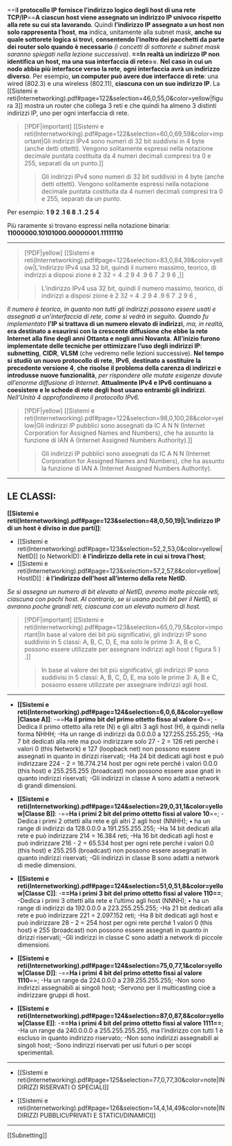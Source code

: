 ==I**l protocollo IP fornisce l’indirizzo logico degli host di una rete TCP/IP**==**A ciascun host viene assegnato un indirizzo IP univoco rispetto alla rete su cui sta lavorando**. Quindi **l’indirizzo IP assegnato a un host** **non solo rappresenta l’host**, **ma** indica, unitamente alla subnet mask, **anche su quale sottorete logica si trovi**, **consentendo l’inoltro dei pacchetti da parte dei router solo quando è necessario** *(i concetti di sottorete e subnet mask saranno spiegati nella lezione successiva)*. **==In realtà un indirizzo IP non identifica un host, ma una sua interfaccia di rete==**. **Nel caso in cui un nodo abbia più interfacce verso la rete**, **ogni interfaccia avrà un indirizzo diverso**. Per esempio, **un computer può avere due interfacce di rete**: una wired (802.3) e una wireless (802.11), **ciascuna con un suo indirizzo IP**. La [[Sistemi e reti(Internetworking).pdf#page=122&selection=46,0,55,0&color=yellow|figura 3]] mostra un router che collega 3 reti e che quindi ha almeno 3 distinti indirizzi IP, uno per ogni interfaccia di rete.

> [!PDF|important] [[Sistemi e reti(Internetworking).pdf#page=122&selection=60,0,69,59&color=important|Gli indirizzi IPv4 sono numeri di 32 bit suddivisi in 4 byte (anche detti ottetti). Vengono solitamente espressi nella notazione decimale puntata costituita da 4 numeri decimali compresi tra 0 e 255, separati da un punto.]]
> > Gli indirizzi IPv4 sono numeri di 32 bit suddivisi in 4 byte (anche detti ottetti). Vengono solitamente espressi nella notazione decimale puntata costituita da 4 numeri decimali compresi tra 0 e 255, separati da un punto.

Per esempio: 
**1 9 2 .1 6 8 .1 .2 5 4** 

Più raramente si trovano espressi nella notazione binaria:
**11000000.10101000.00000001.11111110**

---
> [!PDF|yellow] [[Sistemi e reti(Internetworking).pdf#page=122&selection=83,0,84,39&color=yellow|L’indirizzo IPv4 usa 32 bit, quindi il numero massimo, teorico, di indirizzi a disposi zione è 2 32 = 4 .2 9 4 .9 6 7 .2 9 6 ,]]
> > L’indirizzo IPv4 usa 32 bit, quindi il numero massimo, teorico, di indirizzi a disposi zione è 2 32 = 4 .2 9 4 .9 6 7 .2 9 6 ,

*Il numero è teorico, in quanto non tutti gli indirizzi possono essere usati e assegnati a un’interfaccia di rete, come si vedrà in seguito. Quando fu implementato* **l'IP si trattava di un numero elevato di indirizzi**, *ma, in realtà,* **era destinato a esaurirsi con la crescente diffusione che ebbe la rete Internet alla fine degli anni Ottanta e negli anni Novanta**. **All’inizio furono implementate delle tecniche per ottimizzare l’uso degli indirizzi IP**: **subnetting**, **CIDR**, **VLSM** (che vedremo nelle lezioni successive). **Nel tempo si studiò un nuovo protocollo di rete**, **IPv6**, **destinato a sostituire la precedente versione 4**, **che risolse il problema della carenza di indirizzi e introdusse nuove funzionalità**, *per rispondere alle mutate esigenze dovute all’enorme diffusione di Internet*. **Attualmente IPv4 e IPv6 continuano a coesistere e le schede di rete degli host usano entrambi gli indirizzi**. *Nell’Unità 4 approfondiremo il protocollo IPv6.*

> [!PDF|yellow] [[Sistemi e reti(Internetworking).pdf#page=122&selection=98,0,100,28&color=yellow|Gli indirizzi IP pubblici sono assegnati da IC A N N (Internet Corporation for Assigned Names and Numbers), che ha assunto la funzione di IAN A (Internet Assigned Numbers Authority).]]
> > Gli indirizzi IP pubblici sono assegnati da IC A N N (Internet Corporation for Assigned Names and Numbers), che ha assunto la funzione di IAN A (Internet Assigned Numbers Authority).

---

**LE CLASSI**:
---

**[[Sistemi e reti(Internetworking).pdf#page=123&selection=48,0,50,19|L’indirizzo IP di un host è diviso in due parti]]**:

- [[Sistemi e reti(Internetworking).pdf#page=123&selection=52,2,53,0&color=yellow|NetlD]] (o NetworkID): **è l’indirizzo della rete in cui si trova l’host**;
- [[Sistemi e reti(Internetworking).pdf#page=123&selection=57,2,57,8&color=yellow|HostlD]] : **è l’indirizzo dell’host all’interno della rete NetlD**.

*Se si assegna un numero di bit elevato al NetlD, avremo molte piccole reti, ciascuna con pochi host. Al contrario, se si usano pochi bit per il NetlD, si avranno poche grandi reti, ciascuna con un elevato numero di host.*

> [!PDF|important] [[Sistemi e reti(Internetworking).pdf#page=123&selection=65,0,79,5&color=important|In base al valore dei bit più significativi, gli indirizzi IP sono suddivisi in 5 classi: A, B, C, D, E, ma solo le prime 3: A, B e C, possono essere utilizzate per assegnare indirizzi agli host ( figura 5 ) .]]
> > In base al valore dei bit più significativi, gli indirizzi IP sono suddivisi in 5 classi: A, B, C, D, E, ma solo le prime 3: A, B e C, possono essere utilizzate per assegnare indirizzi agli host.


---
- **[[Sistemi e reti(Internetworking).pdf#page=124&selection=6,0,6,8&color=yellow|Classe A]]**:
	-==**Ha il primo bit del primo ottetto fisso al valore 0**==;
	-Dedica il primo ottetto alla rete (N) e gli altri 3 agli host (H), è quindi nella forma NHHH;
	-Ha un range di indirizzi da 0.0.0.0 a 127.255.255.255;
	-Ha 7 bit dedicati alla rete ma può indirizzare solo 27 - 2 = 126 reti perché i valori 0 (this Network) e 127 (loopback net) non possono essere assegnati in quanto in dirizzi riservati;
	-Ha 24 bit dedicati agli host e può indirizzare 224 - 2 = 16.774.214 host per ogni rete perché i valori 0.0.0 (this host) e 255.255.255 (broadcast) non possono essere asse gnati in quanto indirizzi riservati;
	-Gli indirizzi in classe A sono adatti a network di grandi dimensioni.

- **[[Sistemi e reti(Internetworking).pdf#page=124&selection=29,0,31,1&color=yellow|Classe B]]**:
	-==**Ha i primi 2 bit del primo ottetto fissi al valore 10**==; 
	-Dedica i primi 2 ottetti alla rete e gli altri 2 agli host (NNHH); • ha un range di indirizzi da 128.0.0.0 a 191.255.255.255; 
	-Ha 14 bit dedicati alla rete e può indirizzare 214 = 16.384 reti; 
	-Ha 16 bit dedicati agli host e può indirizzare 216 - 2 = 65.534 host per ogni rete perché i valori 0.0 (this host) e 255.255 (broadcast) non possono essere assegnati in quanto indirizzi riservati; 
	-Gli indirizzi in classe B sono adatti a network di medie dimensioni.

- **[[Sistemi e reti(Internetworking).pdf#page=124&selection=51,0,51,8&color=yellow|Classe C]]**:
	-**==Ha i primi 3 bit del primo ottetto fissi al valore 110==**; 
	-Dedica i primi 3 ottetti alla rete e l’ultimo agli host (NNNH); • ha un range di indirizzi da 192.0.0.0 a 223.255.255.255; 
	-Ha 21 bit dedicati alla rete e può indirizzare 221 = 2.097.152 reti;
	-Ha 8 bit dedicati agli host e può indirizzare 28 - 2 = 254 host per ogni rete perché 1 valori 0 (this host) e 255 (broadcast) non possono essere assegnati in quanto in dirizzi riservati; 
	-Gli indirizzi in classe C sono adatti a network di piccole dimensioni.

- **[[Sistemi e reti(Internetworking).pdf#page=124&selection=75,0,77,1&color=yellow|Classe D]]**:
	-==**Ha i primi 4 bit del primo ottetto fissi al valore 1110**==; 
	-Ha un range da 224.0.0.0 a 239.255.255.255; 
	-Non sono indirizzi assegnabili ai singoli host; 
	-Servono per il multicasting cioè a indirizzare gruppi di host.

- **[[Sistemi e reti(Internetworking).pdf#page=124&selection=87,0,87,8&color=yellow|Classe E]]**:
	-**==Ha i primi 4 bit del primo ottetto fissi al valore 1111==**; 
	-Ha un range da 240.0.0.0 a 255.255.255.255, ma l’indirizzo con tutti 1 è escluso in quanto indirizzo riservato; 
	-Non sono indirizzi assegnabili ai singoli host; 
	-Sono indirizzi riservati per usi futuri o per scopi sperimentali.

---
- [[Sistemi e reti(Internetworking).pdf#page=125&selection=77,0,77,30&color=note|INDIRIZZI RISERVATI O SPECIALI]]

- [[Sistemi e reti(Internetworking).pdf#page=126&selection=14,4,14,49&color=note|INDIRIZZI PUBBLICI/PRIVATI E STATICI/DINAMICI]]

---

[[Subnetting]]